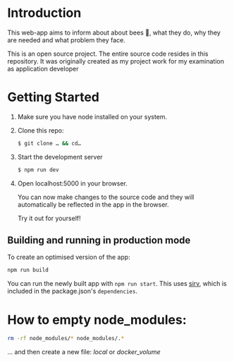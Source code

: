 # Introduction

This web-app aims to inform about about bees 🐝, what they do, why they are needed and what problem they face.

This is an open source project. The entire source code resides in this repository. It was originally created as my project work for my examination as application developer

# Getting Started

1. Make sure you have node installed on your system.
2. Clone this repo:
   ```bash
   $ git clone … && cd…
   ```
3. Start the development server
   ```bash
   $ npm run dev
   ```
4. Open localhost:5000 in your browser.

   You can now make changes to the source code and they will automatically be reflected in the app in the browser.

   Try it out for yourself!

## Building and running in production mode

To create an optimised version of the app:

```bash
npm run build
```

You can run the newly built app with `npm run start`. This uses [sirv](https://github.com/lukeed/sirv), which is included in the package.json's `dependencies`.

# How to empty node_modules:

```bash
rm -rf node_modules/* node_modules/.*
```

... and then create a new file: _local_ or _docker_volume_
